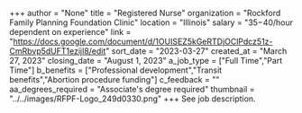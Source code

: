 +++
author = "None"
title = "Registered Nurse"
organization = "Rockford Family Planning Foundation Clinic"
location = "Illinois"
salary = "$35-$40/hour dependent on experience"
link = "https://docs.google.com/document/d/1OUISEZ5kGeRTDjOClPdcz51z-CmRbvp5dUFT1ezijl8/edit"
sort_date = "2023-03-27"
created_at = "March 27, 2023"
closing_date = "August 1, 2023"
a_job_type = ["Full Time","Part Time"]
b_benefits = ["Professional development","Transit benefits","Abortion procedure funding"]
c_feedback = ""
aa_degrees_required = "Associate's degree required"
thumbnail = "../../images/RFPF-Logo_249d0330.png"
+++
See job description. 